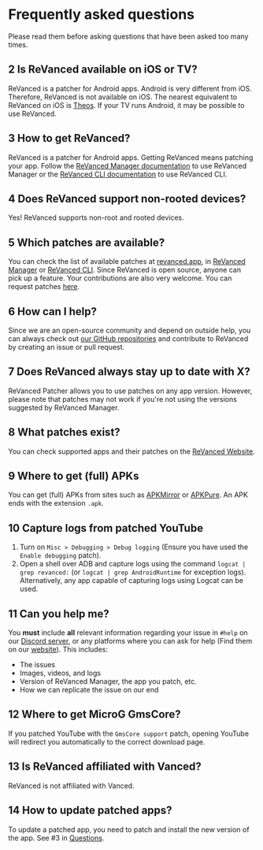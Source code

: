 # Frequently asked questions

Please read them before asking questions that have been asked too many times.

## 2 Is ReVanced available on iOS or TV?

ReVanced is a patcher for Android apps. Android is very different from iOS. Therefore, ReVanced is not available on iOS. The nearest equivalent to ReVanced on iOS is [Theos](https://theos.dev/). If your TV runs Android, it may be possible to use ReVanced.

## 3 How to get ReVanced?

ReVanced is a patcher for Android apps. Getting ReVanced means patching your app. Follow the [ReVanced Manager documentation](https://github.com/revanced/revanced-manager/tree/main/docs) to use ReVanced Manager or the [ReVanced CLI documentation](https://github.com/revanced/revanced-cli/tree/main/docs) to use ReVanced CLI.

## 4 Does ReVanced support non-rooted devices?

Yes! ReVanced supports non-root and rooted devices.

## 5 Which patches are available?

You can check the list of available patches at [revanced.app](https://revanced.app/patches), in [ReVanced Manager](https://github.com/revanced/revanced-manager/tree/main/docs) or [ReVanced CLI](https://github.com/revanced/revanced-cli/tree/main/docs). Since ReVanced is open source, anyone can pick up a feature. Your contributions are also very welcome. You can request patches [here](https://github.com/ReVanced/revanced-patches/issues/new?assignees=&labels=Feature+request&projects=&template=feature_request.yml&title=feat%3A+).

## 6 How can I help?

Since we are an open-source community and depend on outside help, you can always check out [our GitHub repositories](https://revanced.app/github) and contribute to ReVanced by creating an issue or pull request.

## 7 Does ReVanced always stay up to date with X?

ReVanced Patcher allows you to use patches on any app version. However, please note that patches may not work if you're not using the versions suggested by ReVanced Manager.

## 8 What patches exist?

You can check supported apps and their patches on the [ReVanced Website](https://revanced.app/patches).

## 9 Where to get (full) APKs

You can get (full) APKs from sites such as [APKMirror](https://www.apkmirror.com/) or [APKPure](https://apkpure.net/de). An APK ends with the extension `.apk`.

## 10 Capture logs from patched YouTube

1. Turn on `Misc > Debugging > Debug logging` (Ensure you have used the `Enable debugging` patch).  
2. Open a shell over ADB and capture logs using the command `logcat | grep revanced:` (or `logcat | grep AndroidRuntime` for exception logs). Alternatively, any app capable of capturing logs using Logcat can be used.

## 11 Can you help me?

You **must** include **all** relevant information regarding your issue in `#help` on our [Discord server](https://revanced.app/discord), or any platforms where you can ask for help (Find them on our [website](https://revanced.app)). This includes:

- The issues  
- Images, videos, and logs  
- Version of ReVanced Manager, the app you patch, etc.  
- How we can replicate the issue on our end

## 12 Where to get MicroG GmsCore?

If you patched YouTube with the `GmsCore support` patch, opening YouTube will redirect you automatically to the correct download page.

## 13 Is ReVanced affiliated with Vanced?

ReVanced is not affiliated with Vanced.

## 14 How to update patched apps?

To update a patched app, you need to patch and install the new version of the app. See #3 in [Questions](questions.md).
